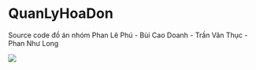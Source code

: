 # QuanLyHoaDon

Source code đồ án nhóm Phan Lê Phú - Bùi Cao Doanh - Trần Văn Thục - Phan Như Long

![](https://i.imgur.com/rTvaHRb.jpg)
